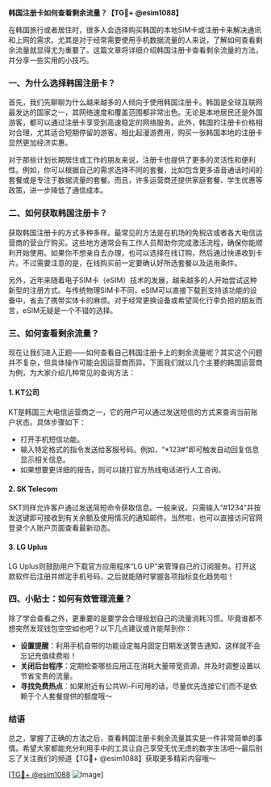 **韩国注册卡如何查看剩余流量？【TG💪+ @esim1088】**

在韩国旅行或者居住时，很多人会选择购买韩国的本地SIM卡或注册卡来解决通讯和上网的需求。尤其是对于经常需要使用手机数据流量的人来说，了解如何查看剩余流量就显得尤为重要了。这篇文章将详细介绍韩国注册卡查看剩余流量的方法，并分享一些实用的小技巧。

### 一、为什么选择韩国注册卡？

首先，我们先聊聊为什么越来越多的人倾向于使用韩国注册卡。韩国是全球互联网最发达的国家之一，其网络速度和覆盖范围都非常出色。无论是本地居民还是外国游客，都可以通过注册卡享受到高速稳定的网络服务。此外，韩国的注册卡价格相对合理，尤其适合短期停留的游客。相比起漫游费用，购买一张韩国本地的注册卡显然更加经济实惠。

对于那些计划长期居住或工作的朋友来说，注册卡也提供了更多的灵活性和便利性。例如，你可以根据自己的需求选择不同的套餐，比如包含更多语音通话时间的套餐或是专注于数据流量的套餐。而且，许多运营商还提供家庭套餐、学生优惠等政策，进一步降低了通信成本。

### 二、如何获取韩国注册卡？

获取韩国注册卡的方式多种多样。最常见的方法是在机场的免税店或者各大电信运营商的营业厅购买。这些地方通常会有工作人员帮助你完成激活流程，确保你能顺利开始使用。如果你不想亲自去办理，也可以选择在线订购，然后通过快递收到卡片。不过需要注意的是，在线购买前一定要确认好所选套餐以及适用条件。

另外，近年来随着电子SIM卡（eSIM）技术的发展，越来越多的人开始尝试这种新型的注册方式。与传统物理SIM卡不同，eSIM可以直接下载到支持该功能的设备中，省去了携带实体卡的麻烦。对于经常更换设备或希望简化行李负担的朋友而言，eSIM无疑是一个不错的选择。

### 三、如何查看剩余流量？

现在让我们进入正题——如何查看自己韩国注册卡上的剩余流量呢？其实这个问题并不复杂，但具体操作可能会因运营商而异。下面我们就以几个主要的韩国运营商为例，为大家介绍几种常见的查询方法：

#### 1. KT公司

KT是韩国三大电信运营商之一，它的用户可以通过发送短信的方式来查询当前账户状态。具体步骤如下：
- 打开手机短信功能。
- 输入特定格式的指令发送给客服号码。例如，“*123#”即可触发自动回复信息显示相关信息。
- 如果想要更详细的报告，则可以拨打官方热线电话进行人工咨询。

#### 2. SK Telecom

SKT同样允许客户通过发送简短命令获取信息。一般来说，只需输入“#1234”并按发送键即可接收到有关余额及使用情况的通知邮件。当然啦，也可以直接访问官网登录个人账户页面查看最新动态。

#### 3. LG Uplus

LG Uplus则鼓励用户下载官方应用程序“LG UP”来管理自己的订阅服务。打开这款软件后注册并绑定手机号码，之后就能随时掌握各项指标变化趋势啦！

### 四、小贴士：如何有效管理流量？

除了学会查看之外，更重要的是要学会合理规划自己的流量消耗习惯。毕竟谁都不想突然发现钱包空空如也吧？以下几点建议或许能帮到你：

- **设置提醒**：利用手机自带的功能设定每月固定日期发送警告通知，这样就不会忘记充值续费啦！
- **关闭后台程序**：定期检查哪些应用正在消耗大量带宽资源，并及时调整设置以节省宝贵的流量。
- **寻找免费热点**：如果附近有公共Wi-Fi可用的话，尽量优先连接它们而不是依赖于个人套餐提供的额度哦～

### 结语

总之，掌握了正确的方法之后，查看韩国注册卡剩余流量其实是一件非常简单的事情。希望大家都能充分利用手中的工具让自己享受无忧无虑的数字生活吧～最后别忘了关注我们的频道【TG💪+ @esim1088】获取更多精彩内容哦～

[[TG💪+ @esim1088](https://t.me/s/esim1088) ![Image](https://i.postimg.cc/4NQfJmqS/Snipaste-2025-05-13-00-14-12.png)]